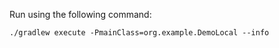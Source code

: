 Run using the following command:

```shell
./gradlew execute -PmainClass=org.example.DemoLocal --info
```